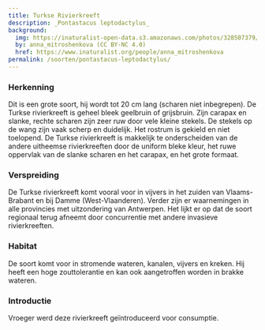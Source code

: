 ```yaml
---
title: Turkse Rivierkreeft
description: _Pontastacus leptodactylus_
background:
  img: https://inaturalist-open-data.s3.amazonaws.com/photos/328507379/original.jpeg
  by: anna_mitroshenkova (CC BY-NC 4.0)
  href: https://www.inaturalist.org/people/anna_mitroshenkova
permalink: /soorten/pontastacus-leptodactylus/
---
```

### Herkenning
Dit is een grote soort, hij wordt tot 20 cm lang (scharen niet inbegrepen). De Turkse rivierkreeft is geheel bleek geelbruin of grijsbruin. Zijn carapax en slanke, rechte scharen zijn zeer ruw door vele kleine stekels. De stekels op de wang zijn vaak scherp en duidelijk. Het rostrum is gekield en niet toelopend. De Turkse rivierkreeft is makkelijk te onderscheiden van de andere uitheemse rivierkreeften door de uniform bleke kleur, het ruwe oppervlak van de slanke scharen en het carapax,  en het grote formaat.

### Verspreiding
De Turkse rivierkreeft komt vooral voor in vijvers in het zuiden van Vlaams-Brabant en bij Damme (West-Vlaanderen). Verder zijn er waarnemingen in alle provincies met uitzondering van Antwerpen. Het lijkt er op dat de soort regionaal terug afneemt door concurrentie met andere invasieve rivierkreeften.

### Habitat
De soort komt voor in stromende wateren, kanalen, vijvers en kreken. Hij heeft een hoge zouttolerantie en kan ook aangetroffen worden in brakke wateren.

### Introductie
Vroeger werd deze rivierkreeft geïntroduceerd voor consumptie.

